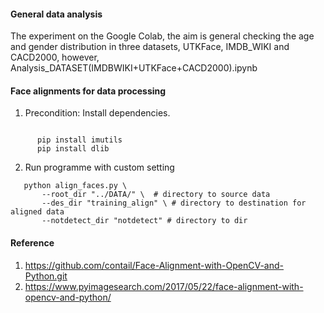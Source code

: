 #### General data analysis

The experiment on the Google Colab, the aim is general checking the age and gender distribution in three datasets, UTKFace, IMDB_WIKI and CACD2000, however,
Analysis_DATASET(IMDBWIKI+UTKFace+CACD2000).ipynb

#### Face alignments for data processing 

1. Precondition: 
    Install dependencies.
```

      pip install imutils 
      pip install dlib

```

2. Run programme with custom setting
```
   python align_faces.py \
       --root_dir "../DATA/" \  # directory to source data
       --des_dir "training_align" \ # directory to destination for aligned data
       --notdetect_dir "notdetect" # directory to dir

```

#### Reference
1. https://github.com/contail/Face-Alignment-with-OpenCV-and-Python.git
2. https://www.pyimagesearch.com/2017/05/22/face-alignment-with-opencv-and-python/
